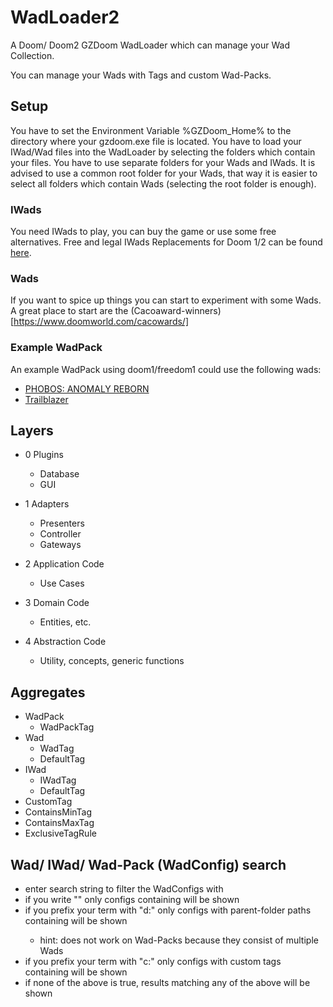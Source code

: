 # WadLoader2
A Doom/ Doom2 GZDoom WadLoader which can manage your Wad Collection.

You can manage your Wads with Tags and custom Wad-Packs.



## Setup
You have to set the Environment Variable %GZDoom_Home% to the directory where your gzdoom.exe file is located.
You have to load your IWad/Wad files into the WadLoader by selecting the folders which contain your files.
You have to use separate folders for your Wads and IWads. It is advised to use a common root folder for your Wads,
that way it is easier to select all folders which contain Wads (selecting the root folder is enough).
### IWads
You need IWads to play, you can buy the game or use some free alternatives. 
Free and legal IWads Replacements for Doom 1/2 can be found [here](https://github.com/freedoom/freedoom/releases/download/v0.12.1/freedoom-0.12.1.zip).

### Wads
If you want to spice up things you can start to experiment with some Wads.
A great place to start are the (Cacoaward-winners)[https://www.doomworld.com/cacowards/]
### Example WadPack
An example WadPack using doom1/freedom1 could use the following wads:
* [PHOBOS: ANOMALY REBORN](https://www.doomworld.com/idgames/levels/doom/Ports/p-r/par-lutz)
* [Trailblazer](https://forum.zdoom.org/viewtopic.php?t=47494) 

## Layers

* 0 Plugins
  * Database
  * GUI

* 1 Adapters
  * Presenters
  * Controller
  * Gateways

* 2 Application Code
  * Use Cases

* 3 Domain Code
  * Entities, etc.

* 4 Abstraction Code
  * Utility, concepts, generic functions 

## Aggregates

* WadPack
  * WadPackTag
* Wad
  * WadTag 
  * DefaultTag
* IWad
  * IWadTag 
  * DefaultTag
* CustomTag
* ContainsMinTag
* ContainsMaxTag
* ExclusiveTagRule

## Wad/ IWad/ Wad-Pack (WadConfig) search
* enter search string to filter the WadConfigs with
* if you write "<example>" only configs containing <example> will be shown
* if you prefix your term with "d:<exaple>" only configs with parent-folder paths containing <example> will be shown
  * hint: does not work on Wad-Packs because they consist of multiple Wads
* if you prefix your term with "c:<exaple>" only configs with custom tags containing <example> will be shown
* if none of the above is true, results matching any of the above will be shown
